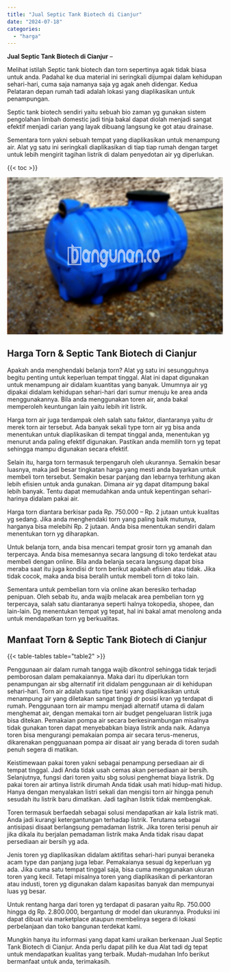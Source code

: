 ```yaml
---
title: "Jual Septic Tank Biotech di Cianjur"
date: "2024-07-18"
categories: 
  - "harga"
---
```


**Jual Septic Tank Biotech di Cianjur** –

Melihat istilah Septic tank biotech dan torn sepertinya agak tidak biasa untuk anda. Padahal ke dua material ini seringkali dijumpai dalam kehidupan sehari-hari, cuma saja namanya saja yg agak aneh didengar. Kedua Pelataran depan rumah tadi adalah lokasi yang diaplikasikan untuk penampungan.

Septic tank biotech sendiri yaitu sebuah bio zaman yg gunakan sistem pengolahan limbah domestic jadi tinja bakal dapat diolah menjadi sangat efektif menjadi carian yang layak dibuang langsung ke got atau drainase.

Sementara torn yakni sebuah tempat yang diaplikasikan untuk menampung air. Alat yg satu ini seringkali diaplikasikan di tiap tiap rumah dengan target untuk lebih mengirit tagihan listrik di dalam penyedotan air yg diperlukan.

{{< toc >}}

![Jual Septic Tank Biotech di Cianjur](/images/jual-bio-septictank-08.png)

## Harga Torn & Septic Tank Biotech di Cianjur

Apakah anda menghendaki belanja torn? Alat yg satu ini sesungguhnya begitu penting untuk keperluan tempat tinggal. Alat ini dapat digunakan untuk menampung air didalam kuantitas yang banyak. Umumnya air yg dipakai didalam kehidupan sehari-hari dari sumur menuju ke area anda menggunakannya. Bila anda menggunakan toren air, anda bakal memperoleh keuntungan lain yaitu lebih irit listrik.

Harga torn air juga terdampak oleh salah satu faktor, diantaranya yaitu dr merek torn air tersebut. Ada banyak sekali type torn air yg bisa anda menentukan untuk diaplikasikan di tempat tinggal anda, menentukan yg menurut anda paling efektif digunakan. Pastikan anda memilih torn yg tepat sehingga mampu digunakan secara efektif.

Selain itu, harga torn termasuk terpengaruh oleh ukurannya. Semakin besar luasnya, maka jadi besar tingkatan harga yang mesti anda bayarkan untuk membeli torn tersebut. Semakin besar panjang dan lebarnya terhitung akan lebih efisien untuk anda gunakan. Dimana air yg dapat ditampung bakal lebih banyak. Tentu dapat memudahkan anda untuk kepentingan sehari-harinya didalam pakai air.

Harga torn diantara berkisar pada Rp. 750.000 – Rp. 2 jutaan untuk kualitas yg sedang. Jika anda menghendaki torn yang paling baik mutunya, harganya bisa melebihi Rp. 2 jutaan. Anda bisa menentukan sendiri dalam menentukan torn yg diharapkan.

Untuk belanja torn, anda bisa mencari tempat grosir torn yg amanah dan terpercaya. Anda bisa memesannya secara langsung di toko terdekat atau membeli dengan online. Bila anda belanja secara langsung dapat bisa meraba saat itu juga kondisi dr torn berikut apakah efisien atau tidak. Jika tidak cocok, maka anda bisa beralih untuk membeli torn di toko lain.

Sementara untuk pembelian torn via online akan beresiko terhadap penipuan. Oleh sebab itu, anda wajib melacak area pembelian torn yg terpercaya, salah satu diantaranya seperti halnya tokopedia, shopee, dan lain-lain. Dg menentukan tempat yg tepat, hal ini bakal amat menolong anda untuk mendapatkan torn yg berkualitas.

## Manfaat Torn & Septic Tank Biotech di Cianjur

{{< table-tables table="table2" >}}

Penggunaan air dalam rumah tangga wajib dikontrol sehingga tidak terjadi pemborosan dalam pemakaiannya. Maka dari itu diperlukan torn penampungan air sbg alternatif irit didalam penggunaan air di kehidupan sehari-hari. Torn air adalah suatu tipe tanki yang diaplikasikan untuk menampung air yang diletakan sangat tinggi dr posisi kran yg terdapat di rumah. Penggunaan torn air mampu menjadi alternatif utama di dalam menghemat air, dengan memakai torn air budget pengeluaran listrik juga bisa ditekan. Pemakaian pompa air secara berkesinambungan misalnya tidak gunakan toren dapat menyebabkan biaya listrik anda naik. Adanya toren bisa mengurangi pemakaian pompa air secara terus-menerus, dikarenakan pengguanaan pompa air disaat air yang berada di toren sudah penuh segera di matikan.

Keistimewaan pakai toren yakni sebagai penampung persediaan air di tempat tinggal. Jadi Anda tidak usah cemas akan persediaan air bersih. Selanjutnya, fungsi dari toren yaitu sbg solusi penghemat biaya listrik. Dg pakai toren air artinya listrik dirumah Anda tidak usah mati hidup-mati hidup. Hanya dengan menyalakan listri sekali dan mengisi torn air hingga penuh sesudah itu listrik baru dimatikan. Jadi tagihan listrik tidak membengkak.

Toren termasuk berfaedah sebagai solusi mendapatkan air kala listrik mati. Anda jadi kurangi ketergantungan terhadap listrik. Terutama sebagai antisipasi disaat berlangsung pemadaman listrik. Jika toren terisi penuh air jika dikala itu berjalan pemadaman listrik maka Anda tidak risau dapat persediaan air bersih yg ada.

Jenis toren yg diaplikasikan didalam aktifitas sehari-hari punyai beraneka acam type dan panjang juga lebar. Pemakaianya sesuai dg keperluan yg ada. Jika cuma satu tempat tinggal saja, bisa cuma menggunakan ukuran toren yang kecil. Tetapi misalnya toren yang diaplikasikan di perkantoran atau industi, toren yg digunakan dalam kapasitas banyak dan mempunyai luas yg besar.

Untuk rentang harga dari toren yg terdapat di pasaran yaitu Rp. 750.000 hingga dg Rp. 2.800.000, bergantung dr model dan ukurannya. Produksi ini dapat dibuat via marketplace ataupun membelinya segera di lokasi perbelanjaan dan toko bangunan terdekat kami.

Mungkin hanya itu informasi yang dapat kami uraikan berkenaan Jual Septic Tank Biotech di Cianjur. Anda perlu dapat pilih ke dua Alat tadi dg tepat untuk mendapatkan kualitas yang terbaik. Mudah-mudahan Info berikut bermanfaat untuk anda, terimakasih.
